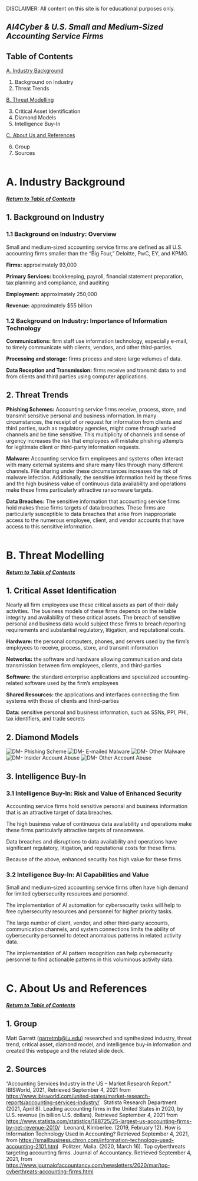 DISCLAIMER: All content on this site is for educational purposes only.
## *AI4Cyber & U.S. Small and Medium-Sized Accounting Service Firms*
## Table of Contents

[A. Industry Background](#a-industry-background)
 
1. Background on Industry
2. Threat Trends

[B. Threat Modelling](#b-threat-modelling)

3. Critical Asset Identification
4. Diamond Models
5. Intelligence Buy-In

[C. About Us and References](#c-about-us-and-references)

6. Group
7. Sources

```
```
# A. Industry Background
##### [Return to Table of Contents](#table-of-contents)
## 1. Background on Industry
### 1.1 Background on Industry: Overview
Small and medium-sized accounting service firms are defined as all U.S. accounting firms
smaller than the “Big Four,” Deloitte, PwC, EY, and KPMG.

**Firms:** approximately 93,000

**Primary Services:** bookkeeping, payroll, financial statement preparation, tax planning and compliance, and auditing

**Employment:** approximately 250,000 

**Revenue:** approximately $55 billion

### 1.2 Background on Industry: Importance of Information Technology
**Communications:** firm staff use information technology, especially e-mail, to timely communicate with clients, vendors, and other third-parties.

**Processing and storage:** firms process and store large volumes of data.

**Data Reception and Transmission:** firms receive and transmit data to and from clients and third parties using computer applications.

## 2. Threat Trends
**Phishing Schemes:**
Accounting service firms receive, process, store, and transmit sensitive personal and business information. In many circumstances, the receipt of or request for information from clients and third parties, such as regulatory agencies, might come through varied channels and be time sensitive.  This multiplicity of channels and sense of urgency increases the risk that employees will mistake phishing attempts for legitimate client or third-party information requests.

**Malware:**
Accounting service firm employees and systems often interact with many external systems and share many files through many different channels.  File sharing under these circumstances increases the risk of malware infection.  Additionally, the sensitive information held by these firms and the high business value of continuous data availability and operations make these firms particularly attractive ransomware targets.

**Data Breaches:**
The sensitive information that accounting service firms hold makes these firms targets of data breaches.  These firms are particularly susceptible to data breaches that arise from inappropriate access to the numerous employee, client, and vendor accounts that have access to this sensitive information.

```
```
# B. Threat Modelling
##### [Return to Table of Contents](#table-of-contents)
## 1. Critical Asset Identification
Nearly all firm employees use these critical assets as part of their daily activities.
The business models of these firms depends on the reliable integrity and availability of these critical assets.
The breach of sensitive personal and business data would subject these firms to breach reporting requirements and substantial regulatory, litigation, and reputational costs.

**Hardware:** the personal computers, phones, and servers used by the firm’s employees to receive, process, store, and transmit information

**Networks:** the software and hardware allowing communication and data transmission between firm employees, clients, and third-parties

**Software:** the standard enterprise applications and specialized accounting-related software used by the firm’s employees

**Shared Resources:** the applications and interfaces connecting the firm systems with those of clients and third-parties

**Data:** sensitive personal and business information, such as SSNs, PPI, PHI, tax identifiers, and trade secrets

## 2. Diamond Models
![DM- Phishing Scheme](https://user-images.githubusercontent.com/90997678/133940239-465ebc2d-d2d7-4b61-9ad1-a3de69d4a91f.jpg)
![DM- E-mailed Malware](https://user-images.githubusercontent.com/90997678/133940244-d97d8d05-a60d-4324-a815-fc97c6e3b7bd.jpg)
![DM- Other Malware](https://user-images.githubusercontent.com/90997678/133940248-04b9a0ce-5ce9-4781-9f8c-82121ef841b6.jpg)
![DM- Insider Account Abuse](https://user-images.githubusercontent.com/90997678/133940253-2eeb5e59-f8f4-4b1d-892e-9d74f0d4347b.jpg)
![DM- Other Account Abuse](https://user-images.githubusercontent.com/90997678/133944640-9f4c5871-0e7a-4cde-bcc2-caa70c65c0db.jpg)

## 3. Intelligence Buy-In
### 3.1 Intelligence Buy-In: Risk and Value of Enhanced Security
Accounting service firms hold sensitive personal and business information that is an attractive target of data breaches.

The high business value of continuous data availability and operations make these firms particularly attractive targets of ransomware.

Data breaches and disruptions to data availability and operations have significant regulatory, litigation, and reputational costs for these firms.

Because of the above, enhanced security has high value for these firms.

### 3.2 Intelligence Buy-In: AI Capabilities and Value
Small and medium-sized accounting service firms often have high demand for limited cybersecurity resources and personnel.

The implementation of AI automation for cybersecurity tasks will help to free cybersecurity resources and personnel for higher priority tasks.

The large number of client, vendor, and other third-party accounts, communication channels, and system connections limits the ability of cybersecurity personnel to detect     anomalous patterns in related activity data.

The implementation of AI pattern recognition can help cybersecurity personnel to find actionable patterns in this voluminous activity data. 

```
```
# C. About Us and References
##### [Return to Table of Contents](#table-of-contents)
## 1. Group
Matt Garrett (garretmb@iu.edu) researched and synthesized industry, threat trend, critical asset, diamond model, and intelligence buy-in information and created this webpage and the related slide deck.

## 2. Sources
“Accounting Services Industry in the US – Market Research Report.” IBISWorld, 2021, Retrieved September 4, 2021 from https://www.ibisworld.com/united-states/market-research-reports/accounting-services-industry/
 
Statista Research Department. (2021, April 8). Leading accounting firms in the United States in 2020, by U.S. revenue (in billion U.S. dollars). Retrieved September 4, 2021 from https://www.statista.com/statistics/188725/25-largest-us-accounting-firms-by-net-revenue-2010/
 
Leonard, Kimberlee. (2019, February 12). How is Information Technology Used in Accounting? Retrieved September 4, 2021, from https://smallbusiness.chron.com/information-technology-used-accounting-2101.html
 
Politzer, Malia. (2020, March 16). Top cyberthreats targeting accounting firms. Journal of Accountancy. Retrieved September 4, 2021, from https://www.journalofaccountancy.com/newsletters/2020/mar/top-cyberthreats-accounting-firms.html


